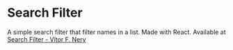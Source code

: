 # Search Filter

A simple search filter that filter names in a list.
Made with React.
Available at [Search Filter - Vítor F. Nery](https://app.netlify.com/sites/search-filter-vitorfnery)